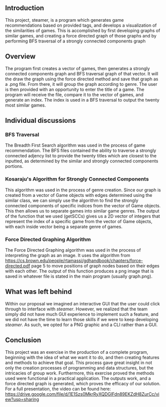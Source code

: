 ## Introduction

This project, steamer, is a program which generates game
recommendations based on provided tags, and develops a visualization
of the similarities of games. This is accomplished by first developing
graphs of similar games, and creating a force directed graph of those
graphs and by performing BFS traversal of a strongly connected
components graph

## Overview

The program first creates a vector of games, then generates a strongly
connected components graph and BFS traversal graph of that vector. It
will the draw the graph using the force directed method and save that
graph as a .png file. From there, it will group the graph according to
genre. The user is then provided with an opportunity to enter the
title of a game. The program will receive the file, compare it to the
vector of games, and generate an index. The index is used in a BFS
traversal to output the twenty most similar games.

## Individual discussions

### BFS Traversal

The Breadth First Search algorithm was used in the process of game
recommendation.  The BFS files contained the ability to traverse a
strongly connected adjency list to provide the twenty titles which are
closest to the inputted, as determined by the similar and strongly
connected components portions.

### Kosaraju's Algorithm for Strongly Connected Components

This algorithm was used in the process of genre creation.  Since our
graph is created from a vector of Game objects with edges determined
using the similar class, we can simply use the algorithm to find the
strongly connected components of specific indices from the vector of
Game objects.  This then allows us to separate games into similar game
genres.  The output of the function that we used (getSCCs) gives us a
2D vector of integers that represent the index of a specific game from
the vector of Game objects, with each inside vector being a separate
genre of games.

### Force Directed Graphing Algorithm

The Force Directed Graphing algorithm was used in the process of
interpreting the graph as an image.  It uses the algorithm from
https://cs.brown.edu/people/rtamassi/gdhandbook/chapters/force-directed.pdf
page 5 to move positions of graph nodes based on their edges with each
other. The output of this function produces a png image that is saved
in whatever file is stated in the main program (usually graph.png).

## What was left behind

Within our proposal we imagined an interactive GUI that the user could
click through to interface with *steamer*.  However, we realized that
the team simply did not have much GUI experience to implement such a
feature, and we did not have the time to learn those skills if we were
to keep developing *steamer*.  As such, we opted for a PNG graphic and
a CLI rather than a GUI.

## Conclusion

This project was an exercise in the production of a complete program,
beginning with the idea of what we want it to do, and then creating
features and methods to achieve that goal.  This process gave great
insight in not only the creation processes of programming and data
structures, but the intricacies of group work.  Furthermore, this
exercise proved the methods used were functional in a practical
application.  The outputs work, and a force directed graph is
generated, which proves the efficacy of our solution.  For a full
presentation, the video can be found here:
https://drive.google.com/file/d/1E1Szs0MkrRyXQDGlFdn89EKZdH8ZurCc/view?usp=sharing
